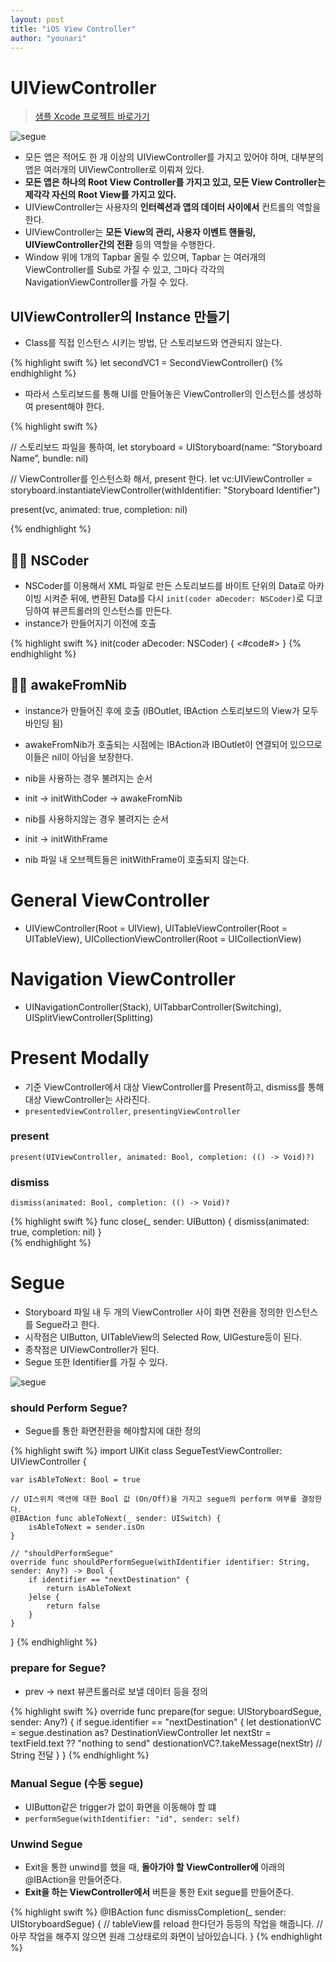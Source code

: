 ```yaml
---
layout: post
title: "iOS View Controller"
author: "younari"
---
```


# UIViewController

> [샘플 Xcode 프로젝트 바로가기](https://github.com/younari/tastySwift/tree/master/1011_ViewController)

![segue](https://younari.github.io/images/Segue.jpg)

- 모든 앱은 적어도 한 개 이상의 UIViewController를 가지고 있어야 하며, 대부분의 앱은 여러개의 UIViewController로 이뤄져 있다.
- **모든 앱은 하나의 Root View Controller를 가지고 있고, 모든 View Controller는 제각각 자신의 Root View를 가지고 있다.**
- UIViewController는 사용자의 **인터렉션과 앱의 데이터 사이에서** 컨트롤의 역할을 한다.
- UIViewController는 **모든 View의 관리, 사용자 이벤트 핸들링, UIViewController간의 전환** 등의 역할을 수행한다.
- Window 위에 1개의 Tapbar 올릴 수 있으며, Tapbar 는 여러개의 ViewController를 Sub로 가질 수 있고, 그마다 각각의 NavigationViewController를 가질 수 있다.

## UIViewController의 Instance 만들기

- Class를 직접 인스턴스 시키는 방법, 단 스토리보드와 연관되지 않는다.

{% highlight swift %}
let secondVC1 = SecondViewController()
{% endhighlight %}

- 따라서 스토리보드를 통해 UI를 만들어놓은 ViewController의 인스턴스를 생성하여 present해야 한다.

{% highlight swift %}

// 스토리보드 파일을 통하여,
let storyboard = UIStoryboard(name: “Storyboard Name”, bundle: nil) 

// ViewController를 인스턴스화 해서, present 한다.
let vc:UIViewController = storyboard.instantiateViewController(withIdentifier: "Storyboard Identifier")

present(vc, animated: true, completion: nil)

{% endhighlight %}


## 👍🏻 NSCoder
- NSCoder를 이용해서 XML 파일로 만든 스토리보드를 바이트 단위의 Data로 아카이빙 시켜준 뒤에, 변환된 Data를 다시 `init(coder aDecoder: NSCoder)`로 디코딩하여 뷰콘트롤러의 인스턴스를 만든다.
- instance가 만들어지기 이전에 호출

{% highlight swift %}
init(coder aDecoder: NSCoder) {
        <#code#>
}
{% endhighlight %}


## 👍🏻 awakeFromNib
- instance가 만들어진 후에 호출 (IBOutlet, IBAction 스토리보드의 View가 모두 바인딩 됨)
- awakeFromNib가 호출되는 시점에는 IBAction과 IBOutlet이 연결되어 있으므로 이들은 nil이 아님을 보장한다.

- nib을 사용하는 경우 불려지는 순서
- init -> initWithCoder -> awakeFromNib

- nib를 사용하지않는 경우 불려지는 순서
- init -> initWithFrame
- nib 파일 내 오브젝트들은 initWithFrame이 호출되지 않는다.


# General ViewController
- UIViewController(Root = UIView), UITableViewController(Root = UITableView), UICollectionViewController(Root = UICollectionView)


# Navigation ViewController
- UINavigationController(Stack), UITabbarController(Switching), UISplitViewController(Splitting)


# Present Modally
- 기준 ViewController에서 대상 ViewController를 Present하고, dismiss를 통해 대상 ViewController는 사라진다.
- `presentedViewController`, `presentingViewController`


### present
`present(UIViewController, animated: Bool, completion: (() -> Void)?)`

### dismiss
`dismiss(animated: Bool, completion: (() -> Void)?`

{% highlight swift %}
func close(_ sender: UIButton) {
    dismiss(animated: true, completion: nil)
}    
{% endhighlight %}


# Segue
- Storyboard 파일 내 두 개의 ViewController 사이 화면 전환을 정의한 인스턴스를 Segue라고 한다.
- 시작점은 UIButton, UITableView의 Selected Row, UIGesture등이 된다.
- 종착점은 UIViewController가 된다.
- Segue 또한 Identifier를 가질 수 있다.

![segue](https://raw.githubusercontent.com/younari/younari.github.io/master/images/SegueProcess.png)


### should Perform Segue?
- Segue를 통한 화면전환을 해야할지에 대한 정의

{% highlight swift %}
import UIKit
class SegueTestViewController: UIViewController {

    var isAbleToNext: Bool = true
    
    // UI스위치 액션에 대한 Bool 값 (On/Off)을 가지고 segue의 perform 여부를 결정한다.
    @IBAction func ableToNext(_ sender: UISwitch) {
        isAbleToNext = sender.isOn
    }
    
    // "shouldPerformSegue"
    override func shouldPerformSegue(withIdentifier identifier: String, sender: Any?) -> Bool {
        if identifier == "nextDestination" {
            return isAbleToNext
        }else {
            return false
        }
    }
}
{% endhighlight %}

### prepare for Segue?
- prev -> next 뷰콘트롤러로 보낼 데이터 등을 정의

{% highlight swift %}
override func prepare(for segue: UIStoryboardSegue, sender: Any?) {
    if segue.identifier == "nextDestination" {
        let destionationVC = segue.destination as? DestinationViewController
        let nextStr = textField.text ?? "nothing to send"
        destionationVC?.takeMessage(nextStr) // String 전달
    }
}
{% endhighlight %}


### Manual Segue (수동 segue)
- UIButton같은 trigger가 없이 화면을 이동해야 할 떄
- `performSegue(withIdentifier: "id", sender: self)`


### Unwind Segue
- Exit을 통한 unwind를 했을 때, **돌아가야 할 ViewController에** 아래의 @IBAction을 만들어준다.
- **Exit을 하는 ViewController에서** 버튼을 통한 Exit segue를 만들어준다.

{% highlight swift %}
@IBAction func dismissCompletion(_ sender: UIStoryboardSegue) {
	// tableView를 reload 한다던가 등등의 작업을 해줍니다.
	// 아무 작업을 해주지 않으면 원래 그상태로의 화면이 남아있습니다.
}
{% endhighlight %}